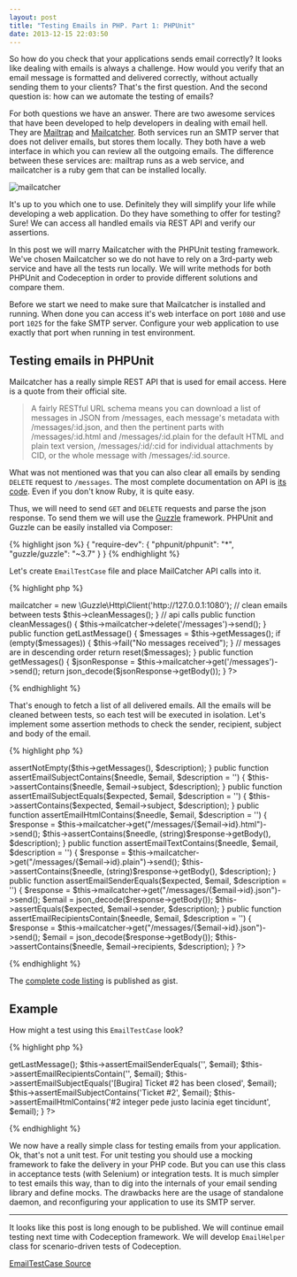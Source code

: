```yaml
---
layout: post
title: "Testing Emails in PHP. Part 1: PHPUnit"
date: 2013-12-15 22:03:50
---
```


So how do you check that your applications sends email correctly? It looks like dealing with emails is always a challenge. How would you verify that an email message is formatted and delivered correctly, without actually sending them to your clients? That's the first question. And the second question is: how can we automate the testing of emails?

For both questions we have an answer. There are two awesome services that have been developed to help developers in dealing with email hell. They are [Mailtrap](https://mailtrap.io) and [Mailcatcher](https://mailcatcher.me/). Both services run an SMTP server that does not deliver emails, but stores them locally. They both have a web interface in which you can review all the outgoing emails. The difference between these services are: mailtrap runs as a web service, and mailcatcher is a ruby gem that can be installed locally. 

![mailcatcher](https://f.cl.ly/items/3w2T1p0F3g003b2i1F2z/Screen%20shot%202011-06-23%20at%2011.39.03%20PM.png)

It's up to you which one to use. Definitely they will simplify your life while developing a web application. Do they have something to offer for testing? Sure! We can access all handled emails via REST API and verify our assertions.

In this post we will marry Mailcatcher with the PHPUnit testing framework. We've chosen Mailcatcher so we do not have to rely on a 3rd-party web service and have all the tests run locally. We will write methods for both PHPUnit and Codeception in order to provide different solutions and compare them.

Before we start we need to make sure that Mailcatcher is installed and running. When done you can access it's web interface on port `1080` and use port `1025` for the fake SMTP server. Configure your web application to use exactly that port when running in test environment.

## Testing emails in PHPUnit

Mailcatcher has a really simple REST API that is used for email access. Here is a quote from their official site.

> A fairly RESTful URL schema means you can download a list of messages in JSON from /messages, each message's metadata with /messages/:id.json, and then the pertinent parts with /messages/:id.html and /messages/:id.plain for the default HTML and plain text version, /messages/:id/:cid for individual attachments by CID, or the whole message with /messages/:id.source.

What was not mentioned was that you can also clear all emails by sending `DELETE` request to `/messages`. The most complete documentation on API is [its code](https://github.com/sj26/mailcatcher/blob/master/lib/mail_catcher/web.rb). Even if you don't know Ruby, it is quite easy.

Thus, we will need to send `GET` and `DELETE` requests and parse the json response. To send them we will use the  [Guzzle](https://github.com/guzzle/guzzle) framework. PHPUnit and Guzzle can be easily installed via Composer:

{% highlight json %}
{
    "require-dev": {
    	"phpunit/phpunit": "*",
    	"guzzle/guzzle": "~3.7"
    }
}
{% endhighlight %}

Let's create `EmailTestCase` file and place MailCatcher API calls into it.

{% highlight php %}
<?php
class EmailTestCase extends PHPUnit_Framework_TestCase {

    /**
     * @var \Guzzle\Http\Client
     */
    private $mailcatcher;

    public function setUp()
    {
        $this->mailcatcher = new \Guzzle\Http\Client('http://127.0.0.1:1080');

        // clean emails between tests
        $this->cleanMessages();
    }

    // api calls
    public function cleanMessages()
    {
        $this->mailcatcher->delete('/messages')->send();
    }

    public function getLastMessage()
    {
        $messages = $this->getMessages();
        if (empty($messages)) {
            $this->fail("No messages received");
        }
        // messages are in descending order
        return reset($messages);
    }

    public function getMessages()
    {
        $jsonResponse = $this->mailcatcher->get('/messages')->send();
        return json_decode($jsonResponse->getBody());
    }
?>    
{% endhighlight %}

That's enough to fetch a list of all delivered emails. All the emails will be cleaned between tests, so each test will be executed in isolation. Let's implement some assertion methods to check the sender, recipient, subject and body of the email.

{% highlight php %}
<?php
    // assertions
    public function assertEmailIsSent($description = '')
    {
        $this->assertNotEmpty($this->getMessages(), $description);
    }
    
    public function assertEmailSubjectContains($needle, $email, $description = '')
    {
        $this->assertContains($needle, $email->subject, $description);
    }

    public function assertEmailSubjectEquals($expected, $email, $description = '')
    {
        $this->assertContains($expected, $email->subject, $description);
    }

    public function assertEmailHtmlContains($needle, $email, $description = '')
    {
        $response = $this->mailcatcher->get("/messages/{$email->id}.html")->send();
        $this->assertContains($needle, (string)$response->getBody(), $description);
    }

    public function assertEmailTextContains($needle, $email, $description = '')
    {
        $response = $this->mailcatcher->get("/messages/{$email->id}.plain")->send();
        $this->assertContains($needle, (string)$response->getBody(), $description);
    }

    public function assertEmailSenderEquals($expected, $email, $description = '')
    {
        $response = $this->mailcatcher->get("/messages/{$email->id}.json")->send();
        $email = json_decode($response->getBody());
        $this->assertEquals($expected, $email->sender, $description);
    }

    public function assertEmailRecipientsContain($needle, $email, $description = '')
    {
        $response = $this->mailcatcher->get("/messages/{$email->id}.json")->send();
        $email = json_decode($response->getBody());
        $this->assertContains($needle, $email->recipients, $description);
    }
?>
{% endhighlight %}

The [complete code listing](https://gist.github.com/DavertMik/7969053) is published as gist.

## Example

How might a test using this `EmailTestCase` look? 

{% highlight php %}
<?php		
	function testNotificationIsSent()
	{
		// ... trigger notifications

        $email = $this->getLastMessage();
        $this->assertEmailSenderEquals('<bugira@bugira.com>', $email);
        $this->assertEmailRecipientsContain('<davert@ukr.net>', $email);
        $this->assertEmailSubjectEquals('[Bugira] Ticket #2 has been closed', $email);
        $this->assertEmailSubjectContains('Ticket #2', $email);
        $this->assertEmailHtmlContains('#2 integer pede justo lacinia eget tincidunt', $email);
    }
?>    
{% endhighlight %}

We now have a really simple class for testing emails from your application. Ok, that's not a unit test. For unit testing you should use a mocking framework to fake the delivery in your PHP code. But you can use this class in acceptance tests (with Selenium) or integration tests. It is much simpler to test emails this way, than to dig into the internals of your email sending library and define mocks. The drawbacks here are the usage of  standalone daemon, and reconfiguring your application to use its SMTP server.

---

It looks like this post is long enough to be published. We will continue email testing next time with Codeception framework. We will develop `EmailHelper` class for scenario-driven tests of Codeception. 

[EmailTestCase Source](https://gist.github.com/DavertMik/7969053)
